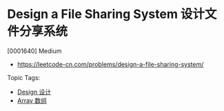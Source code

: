 # Design a File Sharing System 设计文件分享系统

[0001640] Medium

- https://leetcode-cn.com/problems/design-a-file-sharing-system/

Topic Tags:

- [Design 设计](https://leetcode-cn.com/tag/design/)
- [Array 数组](https://leetcode-cn.com/tag/array/)
